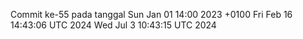 Commit ke-55 pada tanggal Sun Jan 01 14:00 2023 +0100
Fri Feb 16 14:43:06 UTC 2024
Wed Jul  3 10:43:15 UTC 2024
